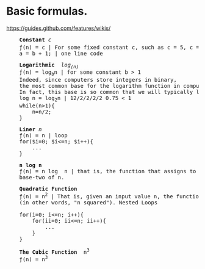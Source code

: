 # Basic formulas. 
https://guides.github.com/features/wikis/

<pre>
    <b>Constant</b> <i>c</i>
    &#402;(n) = c | For some fixed constant c, such as c = 5, c = 27, or c = 2 <sup>10</sup> 
    a = b + 1; | one line code
</pre> 

<pre>
    <b>Logarithmic</b>  <i>log<sub>(n)</sub></i>
    &#402;(n) = log<sub>b</sub>n | for some constant b > 1
    Indeed, since computers store integers in binary, 
    the most common base for the logarithm function in computer science is 2. 
    In fact, this base is so common that we will typically leave it off when it is
    log n = log<sub>2</sub>n | 12/2/2/2/2 0.75 < 1
    while(n>1){
        n=n/2;
    }
</pre>

<pre>
    <b>Liner</b> <i>n</i>
    &#402;(n) = n | loop
    for($i=0; $i<=n; $i++){
        ...
    }
</pre>

<pre>
    <b>n log n</b> 
    &#402;(n) = n log  n | that is, the function that assigns to an input n the value of n times the logarithm 
    base-two of n.
</pre>

<pre>
    <b>Quadratic Function</b>
    &#402;(n) = n<sup>2</sup> | That is, given an input value n, the function f assigns the product of n with itself
    (in other words, "n squared"). Nested Loops

    for(i=0; i<=n; i++){
        for(ii=0; ii<=n; ii++){
            ...
        }
    }
</pre>

<pre>
    <b>The Cubic Function</b>  n<sup>3</sup>
    &#402;(n) = n<sup>3</sup>
</pre>